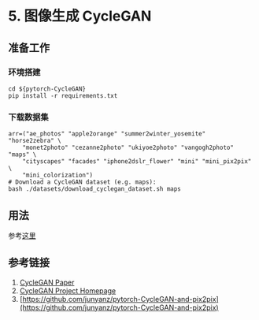 # 5. 图像生成 CycleGAN

## 准备工作
### 环境搭建
```Shell
cd ${pytorch-CycleGAN}
pip install -r requirements.txt
```

### 下载数据集

```Shell
arr=("ae_photos" "apple2orange" "summer2winter_yosemite"  "horse2zebra" \
    "monet2photo" "cezanne2photo" "ukiyoe2photo" "vangogh2photo" "maps" \
    "cityscapes" "facades" "iphone2dslr_flower" "mini" "mini_pix2pix" \
    "mini_colorization")
# Download a CycleGAN dataset (e.g. maps):
bash ./datasets/download_cyclegan_dataset.sh maps

```

## 用法
参考[这里](https://github.com/junyanz/pytorch-CycleGAN-and-pix2pix#cyclegan-traintest)


## 参考链接
1. [CycleGAN Paper](https://arxiv.org/abs/1703.10593.pdf)
1. [CycleGAN Project Homepage](https://github.com/junyanz/pytorch-CycleGAN-and-pix2pix)
1. [https://github.com/junyanz/pytorch-CycleGAN-and-pix2pix](https://github.com/junyanz/pytorch-CycleGAN-and-pix2pix)
